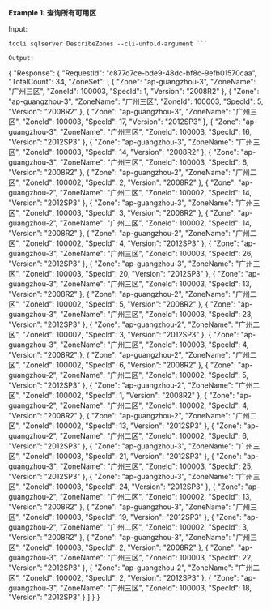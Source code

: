 **Example 1: 查询所有可用区**



Input: 

```
tccli sqlserver DescribeZones --cli-unfold-argument ```

Output: 
```
{
    "Response": {
        "RequestId": "c877d7ce-bde9-48dc-bf8c-9efb01570caa",
        "TotalCount": 34,
        "ZoneSet": [
            {
                "Zone": "ap-guangzhou-3",
                "ZoneName": "广州三区",
                "ZoneId": 100003,
                "SpecId": 1,
                "Version": "2008R2"
            },
            {
                "Zone": "ap-guangzhou-3",
                "ZoneName": "广州三区",
                "ZoneId": 100003,
                "SpecId": 5,
                "Version": "2008R2"
            },
            {
                "Zone": "ap-guangzhou-3",
                "ZoneName": "广州三区",
                "ZoneId": 100003,
                "SpecId": 17,
                "Version": "2012SP3"
            },
            {
                "Zone": "ap-guangzhou-3",
                "ZoneName": "广州三区",
                "ZoneId": 100003,
                "SpecId": 16,
                "Version": "2012SP3"
            },
            {
                "Zone": "ap-guangzhou-3",
                "ZoneName": "广州三区",
                "ZoneId": 100003,
                "SpecId": 14,
                "Version": "2008R2"
            },
            {
                "Zone": "ap-guangzhou-3",
                "ZoneName": "广州三区",
                "ZoneId": 100003,
                "SpecId": 6,
                "Version": "2008R2"
            },
            {
                "Zone": "ap-guangzhou-2",
                "ZoneName": "广州二区",
                "ZoneId": 100002,
                "SpecId": 2,
                "Version": "2008R2"
            },
            {
                "Zone": "ap-guangzhou-2",
                "ZoneName": "广州二区",
                "ZoneId": 100002,
                "SpecId": 14,
                "Version": "2012SP3"
            },
            {
                "Zone": "ap-guangzhou-3",
                "ZoneName": "广州三区",
                "ZoneId": 100003,
                "SpecId": 3,
                "Version": "2008R2"
            },
            {
                "Zone": "ap-guangzhou-2",
                "ZoneName": "广州二区",
                "ZoneId": 100002,
                "SpecId": 14,
                "Version": "2008R2"
            },
            {
                "Zone": "ap-guangzhou-2",
                "ZoneName": "广州二区",
                "ZoneId": 100002,
                "SpecId": 4,
                "Version": "2012SP3"
            },
            {
                "Zone": "ap-guangzhou-3",
                "ZoneName": "广州三区",
                "ZoneId": 100003,
                "SpecId": 26,
                "Version": "2012SP3"
            },
            {
                "Zone": "ap-guangzhou-3",
                "ZoneName": "广州三区",
                "ZoneId": 100003,
                "SpecId": 20,
                "Version": "2012SP3"
            },
            {
                "Zone": "ap-guangzhou-3",
                "ZoneName": "广州三区",
                "ZoneId": 100003,
                "SpecId": 13,
                "Version": "2008R2"
            },
            {
                "Zone": "ap-guangzhou-2",
                "ZoneName": "广州二区",
                "ZoneId": 100002,
                "SpecId": 5,
                "Version": "2008R2"
            },
            {
                "Zone": "ap-guangzhou-3",
                "ZoneName": "广州三区",
                "ZoneId": 100003,
                "SpecId": 23,
                "Version": "2012SP3"
            },
            {
                "Zone": "ap-guangzhou-2",
                "ZoneName": "广州二区",
                "ZoneId": 100002,
                "SpecId": 3,
                "Version": "2012SP3"
            },
            {
                "Zone": "ap-guangzhou-3",
                "ZoneName": "广州三区",
                "ZoneId": 100003,
                "SpecId": 4,
                "Version": "2008R2"
            },
            {
                "Zone": "ap-guangzhou-2",
                "ZoneName": "广州二区",
                "ZoneId": 100002,
                "SpecId": 6,
                "Version": "2008R2"
            },
            {
                "Zone": "ap-guangzhou-2",
                "ZoneName": "广州二区",
                "ZoneId": 100002,
                "SpecId": 5,
                "Version": "2012SP3"
            },
            {
                "Zone": "ap-guangzhou-2",
                "ZoneName": "广州二区",
                "ZoneId": 100002,
                "SpecId": 1,
                "Version": "2008R2"
            },
            {
                "Zone": "ap-guangzhou-2",
                "ZoneName": "广州二区",
                "ZoneId": 100002,
                "SpecId": 4,
                "Version": "2008R2"
            },
            {
                "Zone": "ap-guangzhou-2",
                "ZoneName": "广州二区",
                "ZoneId": 100002,
                "SpecId": 13,
                "Version": "2012SP3"
            },
            {
                "Zone": "ap-guangzhou-2",
                "ZoneName": "广州二区",
                "ZoneId": 100002,
                "SpecId": 6,
                "Version": "2012SP3"
            },
            {
                "Zone": "ap-guangzhou-3",
                "ZoneName": "广州三区",
                "ZoneId": 100003,
                "SpecId": 21,
                "Version": "2012SP3"
            },
            {
                "Zone": "ap-guangzhou-3",
                "ZoneName": "广州三区",
                "ZoneId": 100003,
                "SpecId": 25,
                "Version": "2012SP3"
            },
            {
                "Zone": "ap-guangzhou-3",
                "ZoneName": "广州三区",
                "ZoneId": 100003,
                "SpecId": 24,
                "Version": "2012SP3"
            },
            {
                "Zone": "ap-guangzhou-2",
                "ZoneName": "广州二区",
                "ZoneId": 100002,
                "SpecId": 13,
                "Version": "2008R2"
            },
            {
                "Zone": "ap-guangzhou-3",
                "ZoneName": "广州三区",
                "ZoneId": 100003,
                "SpecId": 19,
                "Version": "2012SP3"
            },
            {
                "Zone": "ap-guangzhou-2",
                "ZoneName": "广州二区",
                "ZoneId": 100002,
                "SpecId": 3,
                "Version": "2008R2"
            },
            {
                "Zone": "ap-guangzhou-3",
                "ZoneName": "广州三区",
                "ZoneId": 100003,
                "SpecId": 2,
                "Version": "2008R2"
            },
            {
                "Zone": "ap-guangzhou-3",
                "ZoneName": "广州三区",
                "ZoneId": 100003,
                "SpecId": 22,
                "Version": "2012SP3"
            },
            {
                "Zone": "ap-guangzhou-2",
                "ZoneName": "广州二区",
                "ZoneId": 100002,
                "SpecId": 2,
                "Version": "2012SP3"
            },
            {
                "Zone": "ap-guangzhou-3",
                "ZoneName": "广州三区",
                "ZoneId": 100003,
                "SpecId": 18,
                "Version": "2012SP3"
            }
        ]
    }
}
```

